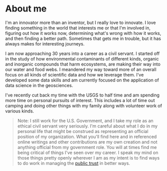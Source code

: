 # About me

I'm an innovator more than an inventor, but I really love to innovate. I love finding something in the world that interests me or that I'm involved in, figuring out how it works now, determining what's wrong with how it works, and then finding a better path. Sometimes that gets me in trouble, but it has always makes for interesting journeys.

I am now approaching 30 years into a career as a civil servant. I started off in the study of how environmental contaminants of different kinds, organic and inorganic compounds that harm ecosystems, are making their way into our water and food webs. I meandered my way toward more of an overall focus on all kinds of scientific data and how we leverage them. I've developed some data skills and am currently focused on the application of data science in the geosciences.

I've recently cut back my time with the USGS to half time and am spending more time on personal pursuits of interest. This includes a lot of time out camping and doing other things with my family along with volunteer work of various kinds.

> Note: I still work for the U.S. Government, and I take my role as an ethical civil servant very seriously. I'm careful about what I do in my personal life that might be construed as representing an official position of my organization. What you'll find here and in referenced online writings and other contributions are my own creation and not anything official from my government role. You will at times find me being critical of things I've seen over my career. I speak my mind on those things pretty openly wherever I am as my intent is to find ways to do work in managing the [public trust](https://en.wikipedia.org/wiki/Public_trust_doctrine) in better ways.
